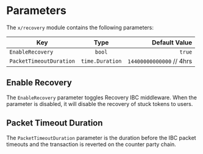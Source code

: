 <!--
order: 5
-->

# Parameters

The `x/recovery` module contains the following parameters:

| Key                   |      Type       |             Default Value |
| --------------------- | :-------------: | ------------------------: |
| `EnableRecovery`        |     `bool`      |                    `true` |
| `PacketTimeoutDuration` | `time.Duration` | `14400000000000`  // 4hrs |

## Enable Recovery

The `EnableRecovery` parameter toggles Recovery IBC middleware. When the parameter is disabled, it will disable the recovery of stuck tokens to users.

## Packet Timeout Duration

The `PacketTimeoutDuration` parameter is the duration before the IBC packet timeouts and the transaction is reverted on the counter party chain.
